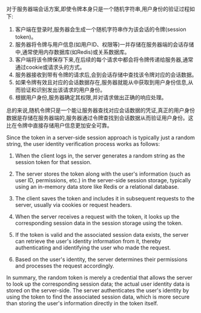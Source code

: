 对于服务器端会话方案,即使令牌本身只是一个随机字符串,用户身份的验证过程如下:

1. 客户端在登录时,服务器会生成一个随机字符串作为该会话的令牌(session token)。
2. 服务器将令牌与用户信息(如用户ID、权限等)一并存储在服务器端的会话存储中,通常使用内存数据库(如Redis)或关系数据库。
3. 客户端将该令牌保存下来,在后续的每个请求中都会将令牌传递给服务器,通常通过cookie或请求头的方式。
4. 服务器接收到带有令牌的请求后,会到会话存储中查找该令牌对应的会话数据。
5. 如果令牌有效且对应的会话数据存在,服务器就能从中获取到用户身份信息,从而验证和识别发出该请求的用户身份。
6. 根据用户身份,服务器确定其权限,并对请求做出正确的响应处理。

总的来说,随机令牌只是一个能让服务器查找对应会话数据的凭证,真正的用户身份数据是存储在服务器端的,服务器通过令牌查找到会话数据从而验证用户身份。这比在令牌中直接存储用户信息更加安全可靠。

Since the token in a server-side session approach is typically just a random string, the user identity verification process works as follows:

1. When the client logs in, the server generates a random string as the session token for that session.

2. The server stores the token along with the user's information (such as user ID, permissions, etc.) in the server-side session storage, typically using an in-memory data store like Redis or a relational database.

3. The client saves the token and includes it in subsequent requests to the server, usually via cookies or request headers.

4. When the server receives a request with the token, it looks up the corresponding session data in the session storage using the token.

5. If the token is valid and the associated session data exists, the server can retrieve the user's identity information from it, thereby authenticating and identifying the user who made the request.

6. Based on the user's identity, the server determines their permissions and processes the request accordingly.

In summary, the random token is merely a credential that allows the server to look up the corresponding session data; the actual user identity data is stored on the server-side. The server authenticates the user's identity by using the token to find the associated session data, which is more secure than storing the user's information directly in the token itself.